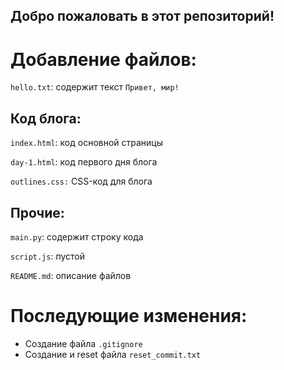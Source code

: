 ## Добро пожаловать в этот репозиторий!


# Добавление файлов:
`hello.txt`: содержит текст  `Привет, мир!`

## Код блога:	
`index.html`: код основной страницы

`day-1.html`: код первого дня блога

`outlines.css:` CSS-код для блога

## Прочие:
`main.py`: содержит строку кода

`script.js`: пустой

`README.md`: описание файлов


# Последующие изменения:
- Создание файла `.gitignore`
- Создание и reset файла `reset_commit.txt`